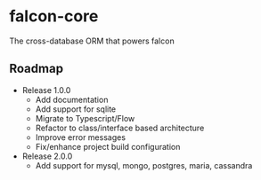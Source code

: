 falcon-core
===========
The cross-database ORM that powers falcon

## Roadmap
* Release 1.0.0
  * Add documentation
  * Add support for sqlite
  * Migrate to Typescript/Flow
  * Refactor to class/interface based architecture
  * Improve error messages
  * Fix/enhance project build configuration
* Release 2.0.0
  * Add support for mysql, mongo, postgres, maria, cassandra

